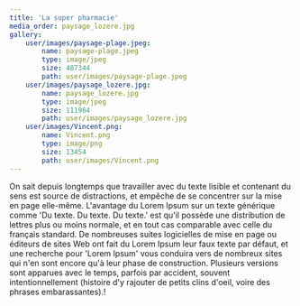 ```yaml
---
title: 'La super pharmacie'
media_order: paysage_lozere.jpg
gallery:
    user/images/paysage-plage.jpeg:
        name: paysage-plage.jpeg
        type: image/jpeg
        size: 487344
        path: user/images/paysage-plage.jpeg
    user/images/paysage_lozere.jpg:
        name: paysage_lozere.jpg
        type: image/jpeg
        size: 111964
        path: user/images/paysage_lozere.jpg
    user/images/Vincent.png:
        name: Vincent.png
        type: image/png
        size: 13454
        path: user/images/Vincent.png
---
```


On sait depuis longtemps que travailler avec du texte lisible et contenant du sens est source de distractions, et empêche de se concentrer sur la mise en page elle-même. L'avantage du Lorem Ipsum sur un texte générique comme 'Du texte. Du texte. Du texte.' est qu'il possède une distribution de lettres plus ou moins normale, et en tout cas comparable avec celle du français standard. De nombreuses suites logicielles de mise en page ou éditeurs de sites Web ont fait du Lorem Ipsum leur faux texte par défaut, et une recherche pour 'Lorem Ipsum' vous conduira vers de nombreux sites qui n'en sont encore qu'à leur phase de construction. Plusieurs versions sont apparues avec le temps, parfois par accident, souvent intentionnellement (histoire d'y rajouter de petits clins d'oeil, voire des phrases embarassantes).!

